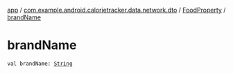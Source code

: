 [app](../../index.md) / [com.example.android.calorietracker.data.network.dto](../index.md) / [FoodProperty](index.md) / [brandName](./brand-name.md)

# brandName

`val brandName: `[`String`](https://kotlinlang.org/api/latest/jvm/stdlib/kotlin/-string/index.html)